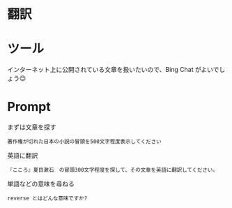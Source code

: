 # 翻訳

# ツール

インターネット上に公開されている文章を扱いたいので、Bing Chat がよいでしょう😊

# Prompt

まずは文章を探す
```text
著作権が切れた日本の小説の冒頭を500文字程度表示してください
```

英語に翻訳
```text
『こころ』夏目漱石　の冒頭300文字程度を探して、その文章を英語に翻訳してください。
```

単語などの意味を尋ねる
```text
reverse とはどんな意味ですか?
```

